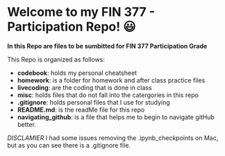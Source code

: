 # Welcome to my FIN 377 - Participation Repo! :smiley: 

**In this Repo are files to be sumbitted for FIN 377 Participation Grade**

This Repo is organized as follows:

- **codebook**: holds my personal cheatsheet 
- **homework**: is a folder for homework and after class practice files	
- **livecoding**: are the coding that is done in class
- **misc**: holds files that do not fall into the catergories in this repo 
- **.gitignore**: holds personal files that I use for studying 
- **README.md**: is the readMe file for this repo
- **navigating_github**: is a file that helps me to begin to navigate gitHub better.

*DISCLAMIER* I had some issues removing the .ipynb_checkpoints on Mac, but as you can see there is a .gitignore file.
